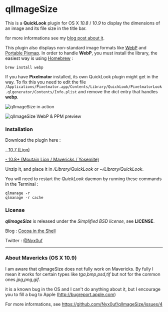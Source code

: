 # qlImageSize

This is a **QuickLook** plugin for OS X *10.8* / *10.9* to display the dimensions of an image and its file size in the title bar.

for more informations see my [blog post about it](http://www.cocoaintheshell.com/2012/02/quicklook-images-dimensions/ "Images dimensions in QuickLook").

This plugin also displays non-standard image formats like [WebP](https://developers.google.com/speed/webp/ "WebP") and [Portable Pixmap](http://en.wikipedia.org/wiki/Netpbm_format "Netpbm").
In order to handle **WebP**, you must install the library, the easiest way is using [Homebrew](http://brew.sh "Homebrew") :

	brew install webp


If you have **Pixelmator** installed, its own QuickLook plugin might get in the way. To fix this you need to edit the file `/Applications/Pixelmator.app/Contents/Library/QuickLook/PixelmatorLook.qlgenerator/Contents/Info.plist` and remove the dict entry that handles **webp**.

![qlImageSize in action](http://static.whine.fr/images/2014/qlimagesize1.jpg)

![qlImageSize WebP & PPM preview](http://static.whine.fr/images/2014/qlimagesize2.jpg)


### Installation

Download the plugin here :

[- 10.7 (Lion)](http://repo.whine.fr/qlImageSize.qlgenerator-10.7.zip "qlImageSize for 10.7")

[- 10.8+ (Moutain Lion / Mavericks / Yosemite)](http://repo.whine.fr/qlImageSize.qlgenerator-10.8.zip "qlImageSize for 10.8+")

Unzip it, and place it in */Library/QuickLook* or *~/Library/QuickLook*.

You will need to restart the *QuickLook* daemon by running these commands in the Terminal :

	qlmanage -r
	qlmanage -r cache


### License

***qlImageSize*** is released under the *Simplified BSD license*, see **LICENSE**.

Blog : [Cocoa in the Shell](http://www.cocoaintheshell.com "Cocoa in the Shell")

Twitter : [@Nyx0uf](https://twitter.com/Nyx0uf "Nyx0uf on Twitter")

------

### About Mavericks (OS X 10.9)

I am aware that qlImageSize does not fully work on Mavericks. By fully I mean it works for certain types like *tga*,*bmp*,*psd*,*tif* but not for the common ones *jpg*,*png*,*gif*.

it is a known bug in the OS and I can't do anything about it, but I encourage you to fill a bug to Apple (http://bugreport.apple.com)

For more informations, see https://github.com/Nyx0uf/qlImageSize/issues/4
